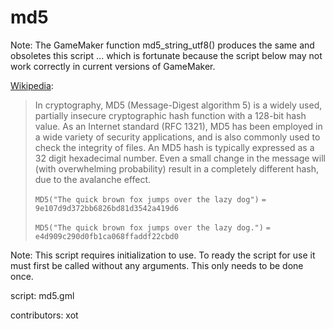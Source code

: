 md5
===

Note: The GameMaker function md5_string_utf8() produces the same
and obsoletes this script ... which is fortunate because the script
below may not work correctly in current versions of GameMaker.

[Wikipedia]:
> In cryptography, MD5 (Message-Digest algorithm 5) is a widely used,
> partially insecure cryptographic hash function with a 128-bit hash value.
> As an Internet standard (RFC 1321), MD5 has been employed in a wide
> variety of security applications, and is also commonly used to check
> the integrity of files. An MD5 hash is typically expressed as a 32 digit
> hexadecimal number. Even a small change in the message will (with
> overwhelming probability) result in a completely different hash, due to
> the avalanche effect.
>
> `MD5("The quick brown fox jumps over the lazy dog")`
> `= 9e107d9d372bb6826bd81d3542a419d6`
>
> `MD5("The quick brown fox jumps over the lazy dog.")`
> `= e4d909c290d0fb1ca068ffaddf22cbd0`

[Wikipedia]: http://en.wikipedia.org/wiki/Md5

Note: This script requires initialization to use. To ready the script
for use it must first be called without any arguments. This only needs
to be done once.

script: md5.gml

contributors: xot
